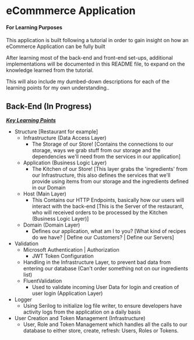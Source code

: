 # eCommmerce Application 

#### For Learning Purposes

This application is built following a tutorial in order to gain insight on how an eCommerce Application can be fully built

After learning most of the back-end and front-end set-ups, additional implementations will be documented in this README file, to expand on the knowledge learned from the tutorial.

This will also include my dumbed-down descriptions for each of the learning points for my own understanding..

## Back-End (In Progress)

<ins>***Key Learning Points***</ins>
- Structure [Restaurant for example]
  - Infrastructure (Data Access Layer)
    - The Storage of our Store! [Contains the connections to our storage, ways we grab stuff from our storage and the dependencies we'll need from the services in our application] 
  - Application (Business Logic Layer) 
    - The Kitchen of our Store! [This layer grabs the 'ingredients' from our Infrastructure, this also defines the services that we'll provide using items from our storage and the ingredients defined in our Domain
  - Host (Main Layer)
    - This Contains our HTTP Endpoints, basically how our users will interact with the back-end [This is the Server of the restaurant, who will received orders to be processed by the Kitchen (Business Logic Layer)] 
  - Domain (Domain Layer) 
    - Defines our application, what am I to you? [What kind of recipes do we have? | Define our Customers? | Define our Servers]
- Validation
  - Microsoft Authentication | Authorization
    - JWT Token Configuration
  - Handling in the Infrastructure Layer, to prevent bad data from entering our database (Can't order something not on our ingredients list)
  - FluentValidation
    - Used to validate incoming User Data for login and creation of user login (Application Layer)
 - Logger
   - Using Serilog to initialize log file writer, to ensure developers have activity logs from the application on a daily basis
 - User Creation and Token Management (Infrastructure)
   - User, Role and Token Management which handles all the calls to our database to either store, create, refresh: Users, Roles or Tokens.
